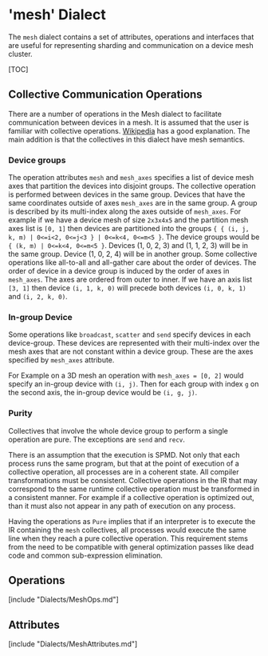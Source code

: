 # 'mesh' Dialect

The `mesh` dialect contains a set of attributes, operations and interfaces that
are useful for representing sharding and communication on a device mesh
cluster.

[TOC]

## Collective Communication Operations
There are a number of operations in the Mesh dialect to facilitate
communication between devices in a mesh.
It is assumed that the user is familiar with collective operations.
[Wikipedia](https://en.wikipedia.org/wiki/Collective_operation) has a good
explanation.
The main addition is that the collectives in this dialect have mesh
semantics.

### Device groups
The operation attributes `mesh` and `mesh_axes` specifies a list of device mesh
axes that partition the devices into disjoint groups.
The collective operation is performed between devices in the same group.
Devices that have the same coordinates outside of axes `mesh_axes` are in the
same group.
A group is described by its multi-index along the axes outside of `mesh_axes`.
For example if we have a device mesh of size `2x3x4x5` and the partition mesh
axes list is `[0, 1]` then devices are partitioned into the groups
`{ { (i, j, k, m) | 0<=i<2, 0<=j<3 } | 0<=k<4, 0<=m<5 }`.
The device groups would be `{ (k, m) | 0<=k<4, 0<=m<5 }`.
Devices (1, 0, 2, 3) and (1, 1, 2, 3) will be in the same group.
Device (1, 0, 2, 4) will be in another group.
Some collective operations like all-to-all and all-gather care about the
order of devices.
The order of device in a device group is induced by the order of axes in
`mesh_axes`.
The axes are ordered from outer to inner.
If we have an axis list `[3, 1]` then device `(i, 1, k, 0)` will precede
both devices `(i, 0, k, 1)` and `(i, 2, k, 0)`.

### In-group Device
Some operations like `broadcast`, `scatter` and `send` specify devices in each
device-group.
These devices are represented with their multi-index over the mesh axes that
are not constant within a device group.
These are the axes specified by `mesh_axes` attribute.

For Example on a 3D mesh an operation with `mesh_axes = [0, 2]` would specify
an in-group device with `(i, j)`. Then for each group with index `g` on the
second axis, the in-group device would be `(i, g, j)`.

### Purity
Collectives that involve the whole device group to perform a single operation
are pure. The exceptions are `send` and `recv`.

There is an assumption that the execution is SPMD.
Not only that each process runs the same program, but that at the point of
execution of a collective operation, all processes are in a coherent state.
All compiler transformations must be consistent.
Collective operations in the IR that may correspond to the same runtime
collective operation must be transformed in a consistent manner.
For example if a collective operation is optimized out, than it must also
not appear in any path of execution on any process.

Having the operations as `Pure` implies that if an interpreter is to execute
the IR containing the `mesh` collectives, all processes would execute the same
line when they reach a pure collective operation.
This requirement stems from the need to be compatible with general optimization
passes like dead code and common sub-expression elimination.

## Operations

[include "Dialects/MeshOps.md"]

## Attributes

[include "Dialects/MeshAttributes.md"]
